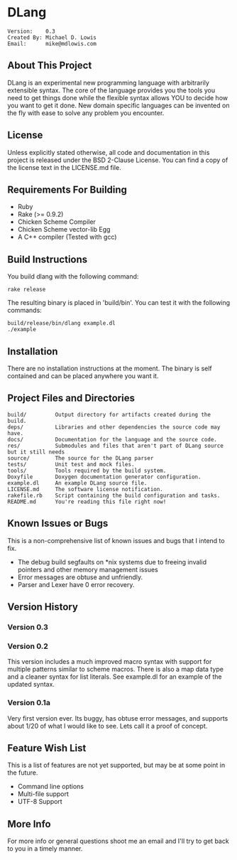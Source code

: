 DLang
==============================================

    Version:    0.3
    Created By: Michael D. Lowis
    Email:      mike@mdlowis.com

About This Project
----------------------------------------------

DLang is an experimental new programming language with arbitrarily extensible
syntax. The core of the language provides you the tools you need to get things
done while the flexible syntax allows YOU to decide how you want to get it done.
New domain specific languages can be invented on the fly with ease to solve any
problem you encounter.

License
----------------------------------------------

Unless explicitly stated otherwise, all code and documentation in this project
is released under the BSD 2-Clause License. You can find a copy of the license
text in the LICENSE.md file.

Requirements For Building
----------------------------------------------

* Ruby
* Rake (>= 0.9.2)
* Chicken Scheme Compiler
* Chicken Scheme vector-lib Egg
* A C++ compiler (Tested with gcc)

Build Instructions
----------------------------------------------

You build dlang with the following command:

    rake release

The resulting binary is placed in 'build/bin'. You can test it with the
following commands:

    build/release/bin/dlang example.dl
    ./example

Installation
----------------------------------------------

There are no installation instructions at the moment. The binary is self
contained and can be placed anywhere you want it.

Project Files and Directories
----------------------------------------------

    build/         Output directory for artifacts created during the build.
    deps/          Libraries and other dependencies the source code may have.
    docs/          Documentation for the language and the source code.
    res/           Submodules and files that aren't part of DLang source but it still needs
    source/        The source for the DLang parser
    tests/         Unit test and mock files.
    tools/         Tools required by the build system.
    Doxyfile       Doxygen documentation generator configuration.
    example.dl     An example DLang source file.
    LICENSE.md     The software license notification.
    rakefile.rb    Script containing the build configuration and tasks.
    README.md      You're reading this file right now!

Known Issues or Bugs
----------------------------------------------

This is a non-comprehensive list of known issues and bugs that I intend to fix.

* The debug build segfaults on \*nix systems due to freeing invalid pointers and other memory management issues
* Error messages are obtuse and unfriendly.
* Parser and Lexer have 0 error recovery.

Version History
----------------------------------------------

### Version 0.3

### Version 0.2

This version includes a much improved macro syntax with support for multiple
patterns similar to scheme macros. There is also a map data type and a cleaner
syntax for list literals. See example.dl for an example of the updated syntax.

### Version 0.1a

Very first version ever. Its buggy, has obtuse error messages, and supports
about 1/20 of what I would like to see. Lets call it a proof of concept.

Feature Wish List
----------------------------------------------

This is a list of features are not yet supported, but may be at some point in
the future.

* Command line options
* Multi-file support
* UTF-8 Support

More Info
----------------------------------------------

For more info or general questions shoot me an email and I'll try to get back
to you in a timely manner.

